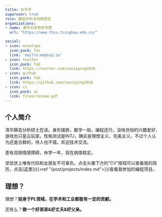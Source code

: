 ```yaml
---
title: 孙子平
superuser: true
role: 静态分析方向研究生
organizations:
- name: 清华大学软件学院
  url: "https://www.thss.tsinghua.edu.cn/"

social:
- icon: envelope
  icon_pack: fas
  link: 'mailto:me@szp.io'
- icon: twitter
  icon_pack: fab
  link: https://twitter.com/sunziping2016
- icon: github
  icon_pack: fab
  link: https://github.com/sunziping2016
- icon: cv
  icon_pack: ai
  link: files/resume.pdf
---
```


## 个人简介

清华静态分析硕士在读。身形矮胖，数学一般，编程还行。没啥世俗的兴趣爱好，游戏也只是云玩家。性格测试是INTJ，确实是理想主义、完美主义。不过个人认为还是合群的，待人也不错。欢迎技术交流。

患有双相情感障碍，休学一年，现在病情稳定。

坚信世上唯有代码和女朋友不可辜负。点击头像下方的“CV”按钮可以查看我的简历，点击[这里]({{<ref "/post/projects/index.md">}})查看我参加的编程项目。

## 理想？

理想？**投身于PL领域，在学术和工业都能有一定的贡献。**

还有么？**做一个好弟弟&好丈夫&好父亲。**

